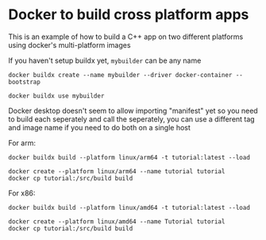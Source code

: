 # Docker to build cross platform apps

This is an example of how to build a C++ app on two different platforms
using docker's multi-platform images

If you haven't setup buildx yet, `mybuilder` can be any name
```
docker buildx create --name mybuilder --driver docker-container --bootstrap
```

```
docker buildx use mybuilder
```

Docker desktop doesn't seem to allow importing "manifest" yet so you need to 
build each seperately and call the seperately, you can use a different tag
and image name if you need to do both on a single host

For arm:
```
docker buildx build --platform linux/arm64 -t tutorial:latest --load
```

```
docker create --platform linux/arm64 --name tutorial tutorial
docker cp tutorial:/src/build build
```

For x86:
```
docker buildx build --platform linux/amd64 -t tutorial:latest --load
```

```
docker create --platform linux/amd64 --name Tutorial tutorial
docker cp tutorial:/src/build build
```
